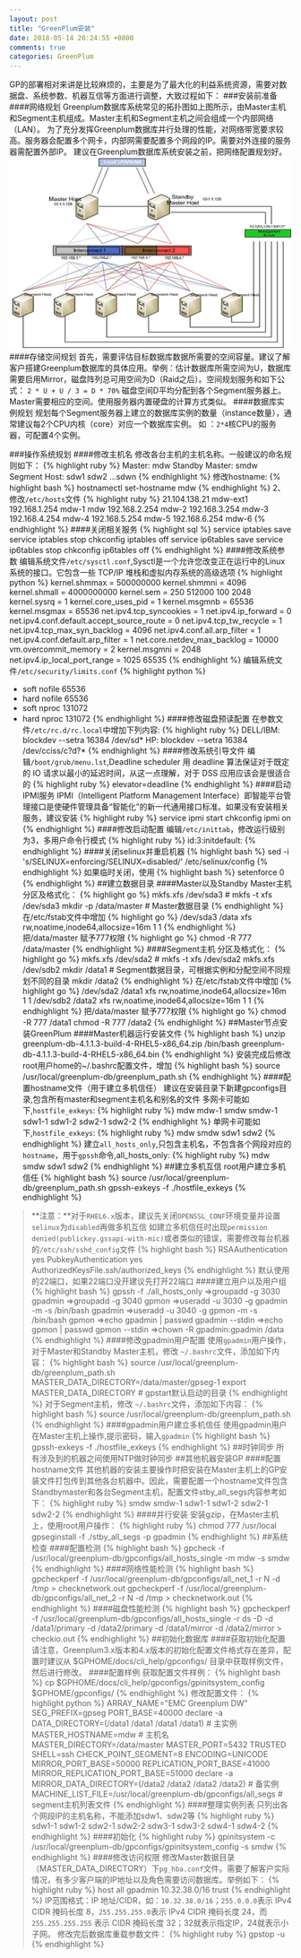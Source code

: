 ```yaml
---
layout: post
title: "GreenPlum安装"
date: 2018-05-14 20:24:55 +0800
comments: true
categories: GreenPlum
---
```

GP的部署相对来讲是比较麻烦的，主要是为了最大化的利益系统资源，需要对数据盘、系统参数、机器互信等方面进行调整，大致过程如下：
###安装前准备
####网络规划
Greenplum数据库系统常见的拓扑图如上图所示，由Master主机和Segment主机组成。Master主机和Segment主机之间会组成一个内部网络（LAN）。
为了充分发挥Greenplum数据库并行处理的性能，对网络带宽要求较高。服务器会配置多个网卡，内部网需要配置多个网段的IP。需要对外连接的服务器需配置外部IP。
建议在Greenplum数据库系统安装之前，把网络配置规划好。
![](/images/network.png)
####存储空间规划
首先，需要评估目标数据库数据所需要的空间容量。建议了解客户搭建Greenplum数据库的具体应用。举例：估计数据库所需空间为U，数据库需要启用Mirror，磁盘阵列总可用空间为D（Raid之后）。空间规划服务和如下公式：
`2 * U + U / 3 = D * 70%`
磁盘空间D平均分配到各个Segment服务器上。
Master需要相应的空间。使用服务器内置硬盘的计算方式类似。
####数据库实例规划
规划每个Segment服务器上建立的数据库实例的数量（instance数量），通常建议每2个CPU内核（core）对应一个数据库实例。
如 ：`2*4`核CPU的服务器，可配置4个实例。
<!--more-->
###操作系统规划
####修改主机名
修改各台主机的主机名称。一般建议的命名规则如下：
{% highlight ruby %}
Master: mdw
Standby Master: smdw
Segment Host: sdw1 sdw2 ...sdwn
{% endhighlight %}
修改hostname:
{% highlight bash %}
hostnamectl set-hostname mdw
{% endhighlight %}
2、修改`/etc/hosts`文件
{% highlight ruby %}
21.104.138.21   mdw-ext1
192.168.1.254   mdw-1 mdw
192.168.2.254   mdw-2
192.168.3.254   mdw-3
192.168.4.254   mdw-4
192.168.5.254   mdw-5
192.168.6.254   mdw-6
{% endhighlight %}
####关闭相关服务
{% highlight sql %}
service iptables save
service iptables stop
chkconfig iptables off
service ip6tables save
service ip6tables stop
chkconfig ip6tables off
{% endhighlight %}
####修改系统参数
编辑系统文件`/etc/sysctl.conf`,Sysctl是一个允许您改变正在运行中的Linux系统的接口。它包含一些 TCP/IP 堆栈和虚拟内存系统的高级选项
{% highlight python %}
kernel.shmmax = 500000000
kernel.shmmni = 4096
kernel.shmall = 4000000000
kernel.sem = 250 512000 100 2048
kernel.sysrq = 1
kernel.core_uses_pid = 1
kernel.msgmnb = 65536
kernel.msgmax = 65536
net.ipv4.tcp_syncookies = 1
net.ipv4.ip_forward = 0
net.ipv4.conf.default.accept_source_route = 0
net.ipv4.tcp_tw_recycle = 1
net.ipv4.tcp_max_syn_backlog = 4096
net.ipv4.conf.all.arp_filter = 1
net.ipv4.conf.default.arp_filter = 1
net.core.netdev_max_backlog = 10000
vm.overcommit_memory = 2
kernel.msgmni = 2048
net.ipv4.ip_local_port_range = 1025 65535
{% endhighlight %}
编辑系统文件`/etc/security/limits.conf`
{% highlight python %}
* soft nofile 65536
* hard nofile 65536
* soft nproc 131072
* hard nproc 131072
{% endhighlight %}
####修改磁盘预读配置
在参数文件`/etc/rc.d/rc.local`中增加下列内容:
{% highlight ruby %}
DELL/IBM: blockdev --setra 16384 /dev/sd*
HP: blockdev --setra 16384 /dev/cciss/c?d?*
{% endhighlight %}
####修改系统引导文件
编辑`/boot/grub/menu.lst`,Deadline scheduler 用 deadline 算法保证对于既定的 IO 请求以最小的延迟时间，从这一点理解，对于 DSS 应用应该会是很适合的
{% highlight ruby %}
elevator=deadline
{% endhighlight %}
####启动IPMI服务
IPMI（Intelligent Platform Management Interface）即智能平台管理接口是使硬件管理具备“智能化”的新一代通用接口标准。如果没有安装相关服务，建议安装
{% highlight ruby %}
service ipmi start
chkconfig ipmi on
{% endhighlight %}
####修改启动配置
编辑`/etc/inittab`，修改运行级别为3，多用户命令行模式
{% highlight ruby %}
id:3:initdefault:
{% endhighlight %}
####关闭selinux并重启机器
{% highlight bash %}
sed -i 's/SELINUX=enforcing/SELINUX=disabled/' /etc/selinux/config
{% endhighlight %}
如果临时关闭，使用
{% highlight bash %}
setenforce 0
{% endhighlight %}
##建立数据目录
####Master以及Standby Master主机
分区及格式化：
{% highlight go %}
mkfs.xfs /dev/sda3  # mkfs -t xfs /dev/sda3
mkdir -p /data/master # Master数据目录
{% endhighlight %}
在/etc/fstab文件中增加
{% highlight go %}
/dev/sda3 /data xfs rw,noatime,inode64,allocsize=16m 1 1
{% endhighlight %}
把/data/master 赋予777权限
{% highlight go %}
chmod -R 777 /data/master
{% endhighlight %}
####Segment主机
分区及格式化：
{% highlight go %}
mkfs.xfs  /dev/sda2  # mkfs -t xfs /dev/sda2
mkfs.xfs  /dev/sdb2
mkdir /data1  # Segment数据目录，可根据实例和分配空间不同规划不同的目录
mkdir /data2
{% endhighlight %}
在/etc/fstab文件中增加
{% highlight go %}
/dev/sda2 /data1 xfs rw,noatime,inode64,allocsize=16m 1 1
/dev/sdb2 /data2 xfs rw,noatime,inode64,allocsize=16m 1 1
{% endhighlight %}
把/data/master 赋予777权限
{% highlight go %}
chmod -R 777 /data1
chmod -R 777 /data2
{% endhighlight %}
##Master节点安装GreenPlum
####Master机器运行安装文件
{% highlight bash %}
unzip greenplum-db-4.1.1.3-build-4-RHEL5-x86_64.zip
/bin/bash greenplum-db-4.1.1.3-build-4-RHEL5-x86_64.bin
{% endhighlight %}
安装完成后修改root用户home的~/.bashrc配置文件，增加
{% highlight bash %}
source /usr/local/greenplum-db/greenplum_path.sh
{% endhighlight %}
####配置hostname文件（用于建立多机信任）
建议在安装目录下新建gpconfigs目录,包含所有master和segment主机名和别名的文件
多网卡可能如下,`hostfile_exkeys`:
{% highlight ruby %}
mdw
mdw-1
smdw
smdw-1
sdw1-1
sdw1-2
sdw2-1
sdw2-2
{% endhighlight %}
单网卡可能如下,`hostfile_exkeys`:
{% highlight ruby %}
mdw
smdw
sdw1
sdw2
{% endhighlight %}
建立`all_hosts_only`,只包含主机名，不包含各个网段对应的`hostname`，用于`gpssh`命令,all_hosts_only:
{% highlight ruby %}
mdw
smdw
sdw1
sdw2
{% endhighlight %}
##建立多机互信
root用户建立多机信任
{% highlight bash %}
source /usr/local/greenplum-db/greenplum_path.sh
gpssh-exkeys -f ./hostfile_exkeys
{% endhighlight %}
> **注意：**对于`RHEL6.x`版本，建议先关闭`OPENSSL_CONF`环境变量并设置`selinux`为`disabled`再做多机互信
如建立多机信任时出现`permission denied(publickey.gssapi-with-mic)`或者类似的错误，需要修改每台机器的`/etc/ssh/sshd_config`文件
{% highlight bash %}
RSAAuthentication yes
PubkeyAuthentication yes
AuthorizedKeysFile.ssh/authorized_keys
{% endhighlight %}
默认使用的22端口，如果22端口没开建议先打开22端口
####建立用户以及用户组
{% highlight bash %}
gpssh -f ./all_hosts_only
=>groupadd -g 3030 gpadmin
=>groupadd -g 3040 gpmon
=>useradd -u 3030 -g gpadmin -m -s /bin/bash gpadmin
=>useradd -u 3040 -g gpmon -m -s /bin/bash gpmon
=>echo gpadmin | passwd  gpadmin --stdin
=>echo gpmon | passwd  gpmon --stdin
=>chown -R gpadmin:gpadmin /data
{% endhighlight %}
####修改gpadmin用户配置
使用`gpadmin`用户操作，对于Master和Standby Master主机，修改 `~/.bashrc`文件，添加如下内容：
{% highlight bash %}
source /usr/local/greenplum-db/greenplum_path.sh
MASTER_DATA_DIRECTORY=/data/master/gpseg-1
export MASTER_DATA_DIRECTORY  # gpstart默认启动的目录
{% endhighlight %}
对于Segment主机，修改 `~/.bashrc`文件，添加如下内容：
{% highlight bash %}
source /usr/local/greenplum-db/greenplum_path.sh
{% endhighlight %}
####gpadmin用户建立多机信任
使用gpadmin用户在Master主机上操作,提示密码，输入`gpadmin`
{% highlight bash %}
gpssh-exkeys -f ./hostfile_exkeys
{% endhighlight %}
##时钟同步
所有涉及到的机器之间使用NTP做时钟同步
##其他机器安装GP
####配置hostname文件
其他机器的安装主要操作时把安装在Master主机上的GP安装文件打包传到其他各台机器中。因此，需要配置一个hostname文件包含Standbymaster和各台Segment主机，配置文件stby_all_segs内容参考如下：
{% highlight ruby %}
smdw
smdw-1
sdw1-1
sdw1-2
sdw2-1
sdw2-2
{% endhighlight %}
####并行安装
安装gzip，在Master主机上，使用root用户操作：
{% highlight ruby %}
chmod 777 /usr/local
gpseginstall -f ./stby_all_segs -p gpadmin
{% endhighlight %}
##系统检查
####配置检测
{% highlight bash %}
gpcheck -f /usr/local/greenplum-db/gpconfigs/all_hosts_single -m mdw -s smdw
{% endhighlight %}
####网络性能检测
{% highlight bash %}
gpcheckperf -f /usr/local/greenplum-db/gpconfigs/all_net_1 -r N -d /tmp > checknetwork.out
gpcheckperf -f /usr/local/greenplum-db/gpconfigs/all_net_2 -r N -d /tmp > checknetwork.out
{% endhighlight %}
####磁盘性能检测
{% highlight bash %}
gpcheckperf -f /usr/local/greenplum-db/gpconfigs/all_hosts_single -r ds -D -d /data1/primary -d /data2/primary -d /data1/mirror -d /data2/mirror > checkio.out
{% endhighlight %}
##初始化数据库
####获取初始化配置
请注意，Greenplum3.x版本和4.x版本的初始化配置文件格式存在差异，配置时建议从 $GPHOME/docs/cli_help/gpconfigs/ 目录中获取样例文件，然后进行修改。
####配置样例
获取配置文件样例：
{% highlight bash %}
cp $GPHOME/docs/cli_help/gpconfigs/gpinitsystem_config  $GPHOME/gpconfigs/
{% endhighlight %}
修改配置文件：
{% highlight python %}
ARRAY_NAME="EMC Greenplum DW"
SEG_PREFIX=gpseg
PORT_BASE=40000
declare -a DATA_DIRECTORY=(/data1 /data1 /data1 /data1)   # 主实例
MASTER_HOSTNAME=mdw    # 主机名
MASTER_DIRECTORY=/data/master
MASTER_PORT=5432
TRUSTED SHELL=ssh
CHECK_POINT_SEGMENT=8
ENCODING=UNICODE
MIRROR_PORT_BASE=50000
REPLICATION_PORT_BASE=41000
MIRROR_REPLICATION_PORT_BASE=51000
declare -a MIRROR_DATA_DIRECTORY=(/data2 /data2 /data2 /data2)    # 备实例
MACHINE_LIST_FILE=/usr/local/greenplum-db/gpconfigs/all_segs  # segment主机列表文件
{% endhighlight %}
####整理实例列表
只列出各个网段IP的主机名称，不能添加sdw1、sdw2等
{% highlight ruby %}
sdw1-1
sdw1-2
sdw2-1
sdw2-2
sdw3-1
sdw3-2
sdw4-1
sdw4-2
{% endhighlight %}
####初始化
{% highlight ruby %}
gpinitsystem -c /usr/local/greenplum-db/gpconfigs/gpinitsystem_config -s smdw
{% endhighlight %}
####修改访问权限
修改Master数据目录（MASTER_DATA_DIRECTORY）下`pg_hba.conf`文件。需要了解客户实际情况，有多少客户端的IP地址以及角色需要访问数据库。举例如下：
{% highlight ruby %}
host     all         gpadmin         10.32.38.0/16          trust
{% endhighlight %}
IP范围格式：IP 地址/CIDR，如：`10.32.38.0/16`；`255.0.0.0`表示 IPv4 CIDR 掩码长度 8，`255.255.255.0`表示 IPv4 CIDR 掩码长度 24，而 `255.255.255.255` 表示 CIDR 掩码长度 32；32就表示指定IP，24就表示小子网。
修改完后数据库重载参数文件：
{% highlight ruby %}
gpstop -u
{% endhighlight %}